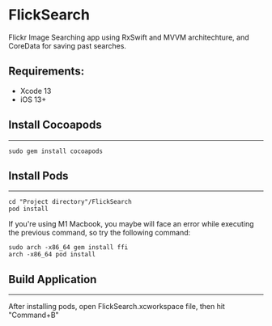 # FlickSearch

Flickr Image Searching app using RxSwift and MVVM architechture, and CoreData for saving past searches.

## Requirements:

- Xcode 13
- iOS 13+


## Install Cocoapods
-----------------------------------------
```
sudo gem install cocoapods
```

## Install Pods
-----------------------------------------
```
cd "Project directory"/FlickSearch
pod install
```

If you're using M1 Macbook, you maybe will face an error while executing the previous command, so try the following command:

```
sudo arch -x86_64 gem install ffi
arch -x86_64 pod install 
```

## Build Application
-----------------------------------------

After installing pods, open FlickSearch.xcworkspace file, then hit "Command+B"

